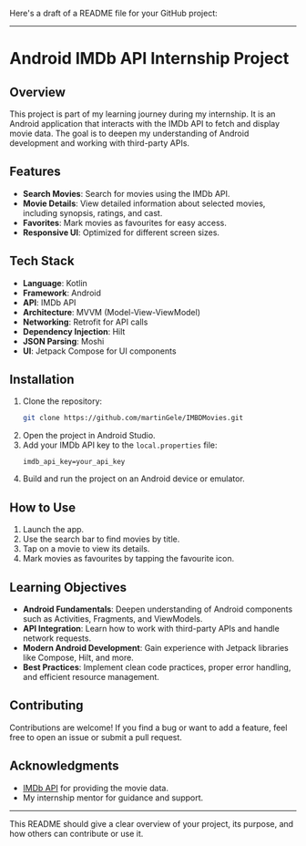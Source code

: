 Here's a draft of a README file for your GitHub project:

---

# Android IMDb API Internship Project

## Overview

This project is part of my learning journey during my internship. It is an Android application that interacts with the IMDb API to fetch and display movie data. The goal is to deepen my understanding of Android development and working with third-party APIs.

## Features

- **Search Movies**: Search for movies using the IMDb API.
- **Movie Details**: View detailed information about selected movies, including synopsis, ratings, and cast.
- **Favorites**: Mark movies as favourites for easy access.
- **Responsive UI**: Optimized for different screen sizes.

## Tech Stack

- **Language**: Kotlin
- **Framework**: Android
- **API**: IMDb API
- **Architecture**: MVVM (Model-View-ViewModel)
- **Networking**: Retrofit for API calls
- **Dependency Injection**: Hilt
- **JSON Parsing**: Moshi
- **UI**: Jetpack Compose for UI components

## Installation

1. Clone the repository:
    ```bash
    git clone https://github.com/martinGele/IMBDMovies.git
    ```
2. Open the project in Android Studio.
3. Add your IMDb API key to the `local.properties` file:
    ```properties
    imdb_api_key=your_api_key
    ```
4. Build and run the project on an Android device or emulator.

## How to Use

1. Launch the app.
2. Use the search bar to find movies by title.
3. Tap on a movie to view its details.
4. Mark movies as favourites by tapping the favourite icon.

## Learning Objectives

- **Android Fundamentals**: Deepen understanding of Android components such as Activities, Fragments, and ViewModels.
- **API Integration**: Learn how to work with third-party APIs and handle network requests.
- **Modern Android Development**: Gain experience with Jetpack libraries like Compose, Hilt, and more.
- **Best Practices**: Implement clean code practices, proper error handling, and efficient resource management.

## Contributing

Contributions are welcome! If you find a bug or want to add a feature, feel free to open an issue or submit a pull request.

## Acknowledgments

- [IMDb API](https://www.omdbapi.com/) for providing the movie data.
- My internship mentor for guidance and support.

---

This README should give a clear overview of your project, its purpose, and how others can contribute or use it.

